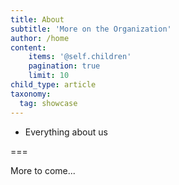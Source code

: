 ```yaml
---
title: About
subtitle: 'More on the Organization'
author: /home
content:
    items: '@self.children'
    pagination: true
    limit: 10
child_type: article
taxonomy:
  tag: showcase
---
```


- Everything about us

===

More to come...
